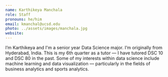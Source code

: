 ```yaml
---
name: Karthikeya Manchala
role: Staff
pronouns: he/him
email: kmanchal@ucsd.edu
photo: ../assets/images/manchala.jpg
website:
---
```

I’m Karthikeya and I'm a senior year Data Science major. I’m originally from Hyderabad, India. This is my 6th quarter as a tutor — I have tutored DSC 10 and DSC 80 in the past. Some of my interests within data science include machine learning and data visualization — particularly in the fields of business analytics and sports analytics.